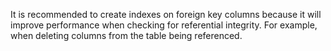 It is recommended to create indexes on foreign key columns because it will improve performance when checking for
referential integrity. For example, when deleting columns from the table being referenced.
